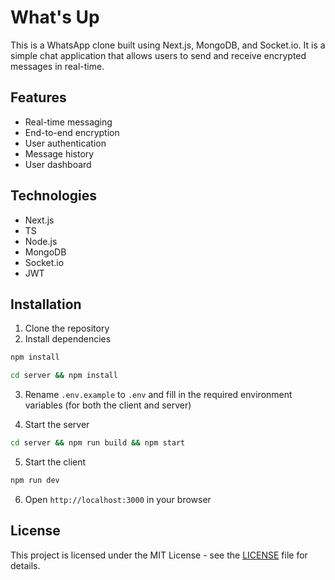 # What's Up

This is a WhatsApp clone built using Next.js, MongoDB, and Socket.io. It is a simple chat application that allows users to send and receive encrypted messages in real-time.

## Features

- Real-time messaging
- End-to-end encryption
- User authentication
- Message history
- User dashboard

## Technologies

- Next.js
- TS
- Node.js
- MongoDB
- Socket.io
- JWT

## Installation

1. Clone the repository
2. Install dependencies

```bash
npm install
```

```bash
cd server && npm install
```

3. Rename `.env.example` to `.env` and fill in the required environment variables (for both the client and server)

4. Start the server

```bash
cd server && npm run build && npm start
```

5. Start the client

```bash
npm run dev
```

6. Open `http://localhost:3000` in your browser

## License

This project is licensed under the MIT License - see the [LICENSE](LICENSE) file for details.
